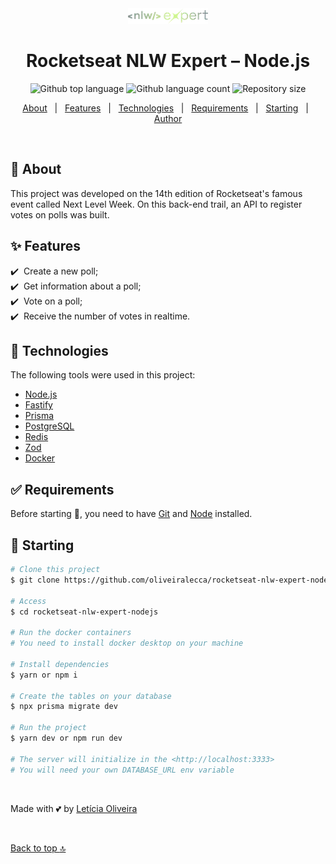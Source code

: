 <div align="center" id="top"> 
  <img src="./.github/logo-expert.webp" alt="Rocketseat NLW Expert" />
</div>

<h1 align="center">Rocketseat NLW Expert – Node.js</h1>

<p align="center">
  <img alt="Github top language" src="https://img.shields.io/github/languages/top/oliveiralecca/rocketseat-nlw-expert-react-native?color=56BEB8">

  <img alt="Github language count" src="https://img.shields.io/github/languages/count/oliveiralecca/rocketseat-nlw-expert-react-native?color=56BEB8">

  <img alt="Repository size" src="https://img.shields.io/github/repo-size/oliveiralecca/rocketseat-nlw-expert-react-native?color=56BEB8">
</p>

<p align="center">
  <a href="#dart-about">About</a> &#xa0; | &#xa0; 
  <a href="#sparkles-features">Features</a> &#xa0; | &#xa0;
  <a href="#rocket-technologies">Technologies</a> &#xa0; | &#xa0;
  <a href="#white_check_mark-requirements">Requirements</a> &#xa0; | &#xa0;
  <a href="#checkered_flag-starting">Starting</a> &#xa0; | &#xa0;
  <a href="https://github.com/oliveiralecca" target="_blank">Author</a>
</p>

<br>

## :dart: About ##

This project was developed on the 14th edition of Rocketseat's famous event called Next Level Week. On this back-end trail, an API to register votes on polls was built.

## :sparkles: Features ##

:heavy_check_mark: &nbsp;Create a new poll;\
:heavy_check_mark: &nbsp;Get information about a poll;\
:heavy_check_mark: &nbsp;Vote on a poll;\
:heavy_check_mark: &nbsp;Receive the number of votes in realtime.

## :rocket: Technologies ##

The following tools were used in this project:

- [Node.js](https://nodejs.org/en)
- [Fastify](https://fastify.dev/)
- [Prisma](https://www.prisma.io/)
- [PostgreSQL](https://www.postgresql.org/)
- [Redis](https://redis.io/)
- [Zod](https://zod.dev/)
- [Docker](https://www.docker.com/)

## :white_check_mark: Requirements ##

Before starting :checkered_flag:, you need to have [Git](https://git-scm.com) and [Node](https://nodejs.org/en/) installed.

## :checkered_flag: Starting ##

```bash
# Clone this project
$ git clone https://github.com/oliveiralecca/rocketseat-nlw-expert-nodejs

# Access
$ cd rocketseat-nlw-expert-nodejs

# Run the docker containers
# You need to install docker desktop on your machine

# Install dependencies
$ yarn or npm i

# Create the tables on your database
$ npx prisma migrate dev

# Run the project
$ yarn dev or npm run dev

# The server will initialize in the <http://localhost:3333>
# You will need your own DATABASE_URL env variable
```

&#xa0;

Made with 💕 by <a href="https://github.com/oliveiralecca" target="_blank">Letícia Oliveira</a>

&#xa0;

<a href="#top">Back to top :top:</a>
